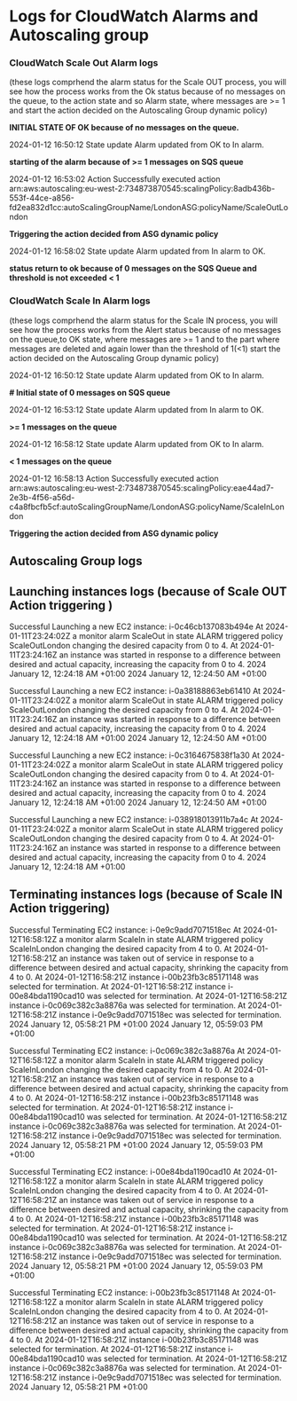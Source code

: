 # Logs for CloudWatch Alarms and Autoscaling group 

### CloudWatch Scale Out Alarm logs

(these logs comprhend the alarm status for the Scale OUT process, you will see how the process works from the Ok status because of no messages on the queue, to the action state and so Alarm state, where messages are >= 1 and start the action decided on the Autoscaling Group dynamic policy)

**INITIAL STATE OF OK because of no messages on the queue.**

2024-01-12 16:50:12	State update	Alarm updated from OK to In alarm.  

**starting of the alarm because of >= 1 messages on SQS queue**

2024-01-12 16:53:02	Action	Successfully executed action arn:aws:autoscaling:eu-west-2:734873870545:scalingPolicy:8adb436b-553f-44ce-a856-fd2ea832d1cc:autoScalingGroupName/LondonASG:policyName/ScaleOutLondon

**Triggering the action decided from ASG dynamic policy**

2024-01-12 16:58:02	State update	Alarm updated from In alarm to OK.

**status return to ok because of 0 messages on the SQS Queue and threshold is not exceeded < 1**

### CloudWatch Scale In Alarm logs

(these logs comprhend the alarm status for the Scale IN process, you will see how the process works from the Alert status because of no messages on the queue,to OK state, where messages are >= 1 and to the part where messages are deleted and again lower than the threshold of 1(<1) start the action decided on the Autoscaling Group dynamic policy)

2024-01-12 16:50:12	State update	Alarm updated from OK to In alarm.      

**# Initial state of 0 messages on SQS queue**

2024-01-12 16:53:12	State update	Alarm updated from In alarm to OK.      

**>= 1 messages on the queue**

2024-01-12 16:58:12	State update	Alarm updated from OK to In alarm.    

**< 1 messages on the queue**

2024-01-12 16:58:13	Action	Successfully executed action arn:aws:autoscaling:eu-west-2:734873870545:scalingPolicy:eae44ad7-2e3b-4f56-a56d-c4a8fbcfb5cf:autoScalingGroupName/LondonASG:policyName/ScaleInLondon 

**Triggering the action decided from ASG dynamic policy**





## Autoscaling Group logs

## Launching instances logs (because of Scale OUT Action triggering )
Successful	Launching a new EC2 instance: i-0c46cb137083b494e	At 2024-01-11T23:24:02Z a monitor alarm ScaleOut in state ALARM triggered policy ScaleOutLondon changing the desired capacity from 0 to 4. At 2024-01-11T23:24:16Z an instance was started in response to a difference between desired and actual capacity, increasing the capacity from 0 to 4.	2024 January 12, 12:24:18 AM +01:00	2024 January 12, 12:24:50 AM +01:00

Successful	Launching a new EC2 instance: i-0a38188863eb61410	At 2024-01-11T23:24:02Z a monitor alarm ScaleOut in state ALARM triggered policy ScaleOutLondon changing the desired capacity from 0 to 4. At 2024-01-11T23:24:16Z an instance was started in response to a difference between desired and actual capacity, increasing the capacity from 0 to 4.	2024 January 12, 12:24:18 AM +01:00	2024 January 12, 12:24:50 AM +01:00

Successful	Launching a new EC2 instance: i-0c3164675838f1a30	At 2024-01-11T23:24:02Z a monitor alarm ScaleOut in state ALARM triggered policy ScaleOutLondon changing the desired capacity from 0 to 4. At 2024-01-11T23:24:16Z an instance was started in response to a difference between desired and actual capacity, increasing the capacity from 0 to 4.	2024 January 12, 12:24:18 AM +01:00	2024 January 12, 12:24:50 AM +01:00

Successful	Launching a new EC2 instance: i-038918013911b7a4c	At 2024-01-11T23:24:02Z a monitor alarm ScaleOut in state ALARM triggered policy ScaleOutLondon changing the desired capacity from 0 to 4. At 2024-01-11T23:24:16Z an instance was started in response to a difference between desired and actual capacity, increasing the capacity from 0 to 4.	2024 January 12, 12:24:18 AM +01:00


## Terminating instances logs (because of  Scale IN Action triggering)


Successful	Terminating EC2 instance: i-0e9c9add7071518ec	At 2024-01-12T16:58:12Z a monitor alarm ScaleIn in state ALARM triggered policy ScaleInLondon changing the desired capacity from 4 to 0. At 2024-01-12T16:58:21Z an instance was taken out of service in response to a difference between desired and actual capacity, shrinking the capacity from 4 to 0. At 2024-01-12T16:58:21Z instance i-00b23fb3c85171148 was selected for termination. At 2024-01-12T16:58:21Z instance i-00e84bda1190cad10 was selected for termination. At 2024-01-12T16:58:21Z instance i-0c069c382c3a8876a was selected for termination. At 2024-01-12T16:58:21Z instance i-0e9c9add7071518ec was selected for termination.	2024 January 12, 05:58:21 PM +01:00	2024 January 12, 05:59:03 PM +01:00

Successful	Terminating EC2 instance: i-0c069c382c3a8876a	At 2024-01-12T16:58:12Z a monitor alarm ScaleIn in state ALARM triggered policy ScaleInLondon changing the desired capacity from 4 to 0. At 2024-01-12T16:58:21Z an instance was taken out of service in response to a difference between desired and actual capacity, shrinking the capacity from 4 to 0. At 2024-01-12T16:58:21Z instance i-00b23fb3c85171148 was selected for termination. At 2024-01-12T16:58:21Z instance i-00e84bda1190cad10 was selected for termination. At 2024-01-12T16:58:21Z instance i-0c069c382c3a8876a was selected for termination. At 2024-01-12T16:58:21Z instance i-0e9c9add7071518ec was selected for termination.	2024 January 12, 05:58:21 PM +01:00	2024 January 12, 05:59:03 PM +01:00

Successful	Terminating EC2 instance: i-00e84bda1190cad10	At 2024-01-12T16:58:12Z a monitor alarm ScaleIn in state ALARM triggered policy ScaleInLondon changing the desired capacity from 4 to 0. At 2024-01-12T16:58:21Z an instance was taken out of service in response to a difference between desired and actual capacity, shrinking the capacity from 4 to 0. At 2024-01-12T16:58:21Z instance i-00b23fb3c85171148 was selected for termination. At 2024-01-12T16:58:21Z instance i-00e84bda1190cad10 was selected for termination. At 2024-01-12T16:58:21Z instance i-0c069c382c3a8876a was selected for termination. At 2024-01-12T16:58:21Z instance i-0e9c9add7071518ec was selected for termination.	2024 January 12, 05:58:21 PM +01:00	2024 January 12, 05:59:03 PM +01:00

Successful	Terminating EC2 instance: i-00b23fb3c85171148	At 2024-01-12T16:58:12Z a monitor alarm ScaleIn in state ALARM triggered policy ScaleInLondon changing the desired capacity from 4 to 0. At 2024-01-12T16:58:21Z an instance was taken out of service in response to a difference between desired and actual capacity, shrinking the capacity from 4 to 0. At 2024-01-12T16:58:21Z instance i-00b23fb3c85171148 was selected for termination. At 2024-01-12T16:58:21Z instance i-00e84bda1190cad10 was selected for termination. At 2024-01-12T16:58:21Z instance i-0c069c382c3a8876a was selected for termination. At 2024-01-12T16:58:21Z instance i-0e9c9add7071518ec was selected for termination.	2024 January 12, 05:58:21 PM +01:00
